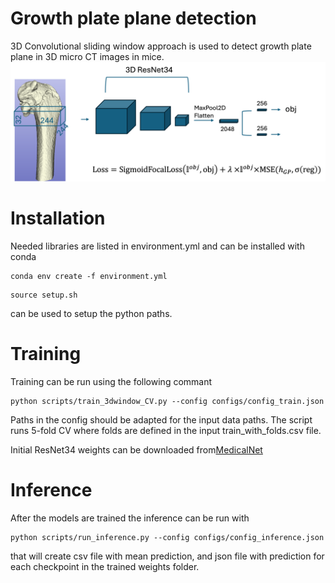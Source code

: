# Growth plate plane detection
3D Convolutional sliding window approach is used to detect growth plate plane in 3D micro CT images in mice.
![architecture](images/Network+Loss.png)

# Installation

Needed libraries are listed in environment.yml and can be installed with conda
```
conda env create -f environment.yml
``` 
```
source setup.sh
```
can be used to setup the python paths.

# Training


Training can be run using the following commant
```
python scripts/train_3dwindow_CV.py --config configs/config_train.json
```

Paths in the config should be adapted for the input data paths.
The script runs 5-fold CV where folds are defined in the input train_with_folds.csv file.

Initial ResNet34 weights can be downloaded from[MedicalNet](https://github.com/Tencent/MedicalNet)


# Inference
After the models are trained the inference can be run with
```
python scripts/run_inference.py --config configs/config_inference.json
```
that will create csv file with mean prediction, and json file with prediction for each checkpoint in the trained weights folder.

